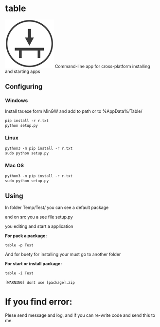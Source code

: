 # table
<img src="table.png" alt="logo" width="160px" height="160px">
Command-line app for cross-platform installing and starting apps

## Configuring
### Windows
Install tar.exe form MinGW and add to path or to %AppData%/Table/
```
pip install -r r.txt
python setup.py
```
### Linux
```
python3 -m pip install -r r.txt
sudo python setup.py
```
### Mac OS
```
python3 -m pip install -r r.txt
sudo python setup.py
```
## Using

In folder Temp/Test/ you can see a default package

and on src you a see file setup.py

you editing and start a application

**For pack a package:**

```
table -p Test
```

And for buety for installing your must go to another folder

**For start or install package:**

```
table -i Test
```
```[WARNING] dont use [package].zip```

# If you find error:

Plese send message and log, and if you can re-write code and send this to me.
